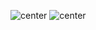 ![center](https://github-readme-stats.vercel.app/api?username=Originallityy&show_icons=true&theme=transparent)
![center](https://github-readme-stats.vercel.app/api/top-langs/?username=Originallityy&layout=compact&langs_count=10&hide=HTML)
